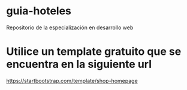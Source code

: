 # guia-hoteles
Repositorio de la especialización en desarrollo web
# Utilice un template gratuito que se encuentra en la siguiente url
https://startbootstrap.com/template/shop-homepage
